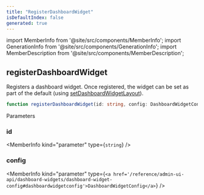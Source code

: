 ```yaml
---
title: "RegisterDashboardWidget"
isDefaultIndex: false
generated: true
---
```

<!-- This file was generated from the Vendure source. Do not modify. Instead, re-run the "docs:build" script -->
import MemberInfo from '@site/src/components/MemberInfo';
import GenerationInfo from '@site/src/components/GenerationInfo';
import MemberDescription from '@site/src/components/MemberDescription';


## registerDashboardWidget

<GenerationInfo sourceFile="packages/admin-ui/src/lib/core/src/extension/register-dashboard-widget.ts" sourceLine="16" packageName="@bb-vendure/admin-ui" />

Registers a dashboard widget. Once registered, the widget can be set as part of the default
(using <a href='/reference/admin-ui-api/dashboard-widgets/set-dashboard-widget-layout#setdashboardwidgetlayout'>setDashboardWidgetLayout</a>).

```ts title="Signature"
function registerDashboardWidget(id: string, config: DashboardWidgetConfig): FactoryProvider
```
Parameters

### id

<MemberInfo kind="parameter" type={`string`} />

### config

<MemberInfo kind="parameter" type={`<a href='/reference/admin-ui-api/dashboard-widgets/dashboard-widget-config#dashboardwidgetconfig'>DashboardWidgetConfig</a>`} />

